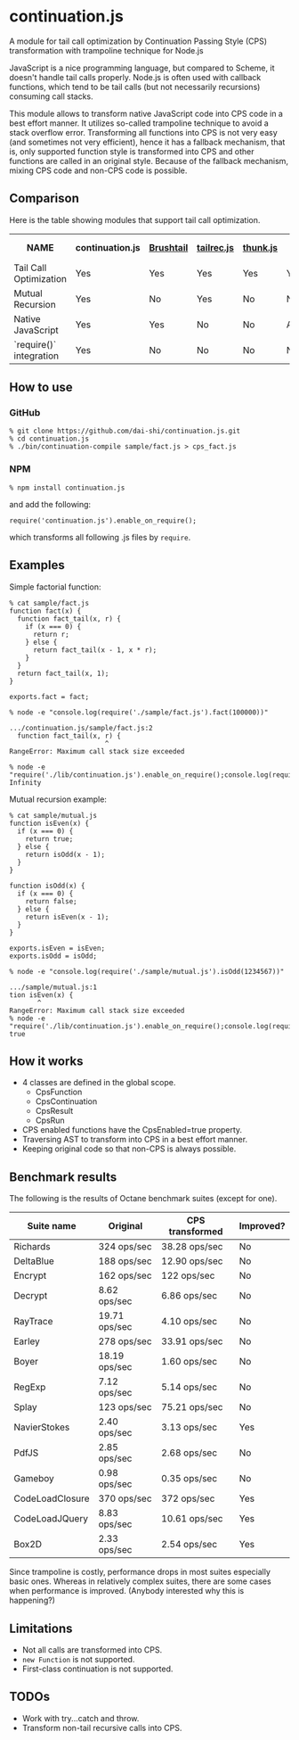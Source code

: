 continuation.js
===============

A module for tail call optimization by Continuation Passing Style (CPS)
transformation with trampoline technique for Node.js

JavaScript is a nice programming language, but compared to Scheme,
it doesn't handle tail calls properly.
Node.js is often used with callback functions,
which tend to be tail calls (but not necessarily recursions)
consuming call stacks.

This module allows to transform native JavaScript code into
CPS code in a best effort manner.
It utilizes so-called trampoline technique to avoid a stack overflow error.
Transforming all functions into CPS is not very easy
(and sometimes not very efficient),
hence it has a fallback mechanism, that is, only supported
function style is transformed into CPS and other functions are
called in an original style.
Because of the fallback mechanism, mixing CPS code and non-CPS code
is possible.

Comparison
----------

Here is the table showing modules that support tail call optimization.

<table>
<tr>
<th>NAME</th>
<th>continuation.js</th>
<th><a href="https://github.com/pufuwozu/brushtail">Brushtail</a></th>
<th><a href="https://github.com/natefaubion/tailrec.js">tailrec.js</a></th>
<th><a href="https://github.com/jayferd/thunk.js">thunk.js</a></th>
<th><a href="https://github.com/Gozala/js-tail-call">tail-call</a></th>
</tr>
<tr>
<td>Tail Call Optimization</td>
<td>Yes</td>
<td>Yes</td>
<td>Yes</td>
<td>Yes</td>
<td>Yes</td>
</tr>
<tr>
<td>Mutual Recursion</td>
<td>Yes</td>
<td>No</td>
<td>Yes</td>
<td>No</td>
<td>No</td>
</tr>
<tr>
<td>Native JavaScript</td>
<td>Yes</td>
<td>Yes</td>
<td>No</td>
<td>No</td>
<td>Almost</td>
</tr>
<tr>
<td>`require()` integration</td>
<td>Yes</td>
<td>No</td>
<td>No</td>
<td>No</td>
<td>No</td>
</tr>
</table>

How to use
----------

### GitHub

    % git clone https://github.com/dai-shi/continuation.js.git
    % cd continuation.js
    % ./bin/continuation-compile sample/fact.js > cps_fact.js

### NPM

    % npm install continuation.js

and add the following:

    require('continuation.js').enable_on_require();

which transforms all following .js files by `require`.

Examples
--------

Simple factorial function:

    % cat sample/fact.js
    function fact(x) {
      function fact_tail(x, r) {
        if (x === 0) {
          return r;
        } else {
          return fact_tail(x - 1, x * r);
        }
      }
      return fact_tail(x, 1);
    }

    exports.fact = fact;

    % node -e "console.log(require('./sample/fact.js').fact(100000))"
    
    .../continuation.js/sample/fact.js:2
      function fact_tail(x, r) {
                            ^
    RangeError: Maximum call stack size exceeded
    
    % node -e "require('./lib/continuation.js').enable_on_require();console.log(require('./sample/fact.js').fact(100000))"
    Infinity

Mutual recursion example:

    % cat sample/mutual.js
    function isEven(x) {
      if (x === 0) {
        return true;
      } else {
        return isOdd(x - 1);
      }
    }

    function isOdd(x) {
      if (x === 0) {
        return false;
      } else {
        return isEven(x - 1);
      }
    }

    exports.isEven = isEven;
    exports.isOdd = isOdd;

    % node -e "console.log(require('./sample/mutual.js').isOdd(1234567))"

    .../sample/mutual.js:1
    tion isEven(x) {
           ^
    RangeError: Maximum call stack size exceeded
    % node -e "require('./lib/continuation.js').enable_on_require();console.log(require('./sample/mutual.js').isOdd(1234567))"
    true

How it works
------------

* 4 classes are defined in the global scope.
    * CpsFunction
    * CpsContinuation
    * CpsResult
    * CpsRun
* CPS enabled functions have the CpsEnabled=true property.
* Traversing AST to transform into CPS in a best effort manner.
* Keeping original code so that non-CPS is always possible.

Benchmark results
-----------------

The following is the results of Octane benchmark suites (except for one).

| Suite name      | Original      | CPS transformed | Improved? |
|-----------------|---------------|-----------------|-----------|
| Richards        | 324 ops/sec   | 38.28 ops/sec   | No        |
| DeltaBlue       | 188 ops/sec   | 12.90 ops/sec   | No        |
| Encrypt         | 162 ops/sec   | 122 ops/sec     | No        |
| Decrypt         | 8.62 ops/sec  | 6.86 ops/sec    | No        |
| RayTrace        | 19.71 ops/sec | 4.10 ops/sec    | No        |
| Earley          | 278 ops/sec   | 33.91 ops/sec   | No        |
| Boyer           | 18.19 ops/sec | 1.60 ops/sec    | No        |
| RegExp          | 7.12 ops/sec  | 5.14 ops/sec    | No        |
| Splay           | 123 ops/sec   | 75.21 ops/sec   | No        |
| NavierStokes    | 2.40 ops/sec  | 3.13 ops/sec    | Yes       |
| PdfJS           | 2.85 ops/sec  | 2.68 ops/sec    | No        |
| Gameboy         | 0.98 ops/sec  | 0.35 ops/sec    | No        |
| CodeLoadClosure | 370 ops/sec   | 372 ops/sec     | Yes       |
| CodeLoadJQuery  | 8.83 ops/sec  | 10.61 ops/sec   | Yes       |
| Box2D           | 2.33 ops/sec  | 2.54 ops/sec    | Yes       |

Since trampoline is costly,
performance drops in most suites especially basic ones.
Whereas in relatively complex suites, there are some cases
when performance is improved. (Anybody interested why this is happening?)

Limitations
-----------

* Not all calls are transformed into CPS.
* `new Function` is not supported.
* First-class continuation is not supported.

TODOs
-----

* Work with try...catch and throw.
* Transform non-tail recursive calls into CPS.
